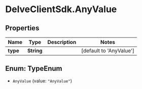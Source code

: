 # DelveClientSdk.AnyValue

## Properties

Name | Type | Description | Notes
------------ | ------------- | ------------- | -------------
**type** | **String** |  | [default to &#39;AnyValue&#39;]



## Enum: TypeEnum


* `AnyValue` (value: `"AnyValue"`)




